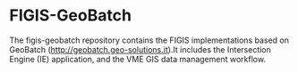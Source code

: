 FIGIS-GeoBatch
====================

The figis-geobatch repository contains the FIGIS implementations based on GeoBatch (http://geobatch.geo-solutions.it).It includes the Intersection Engine (IE) application, and the VME GIS data management workflow.
